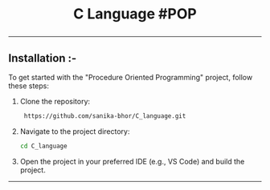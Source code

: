 # <p align="center">C Language #POP</p>

-------------------------------------------------------------------------------------------------------------------------------------------------

## Installation :-

To get started with the "Procedure Oriented Programming" project, follow these steps:

1. Clone the repository:
   ```bash
    https://github.com/sanika-bhor/C_language.git
   ```
   
2. Navigate to the project directory:
   ```bash
   cd C_language
   ```
3. Open the project in your preferred IDE (e.g., VS Code) and build the project.

-------------------------------------------------------------------------------------------------------------------------------------------------
